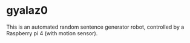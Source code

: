 # gyalaz0
This is an automated random sentence generator robot, controlled by a Raspberry pi 4 (with motion sensor).
